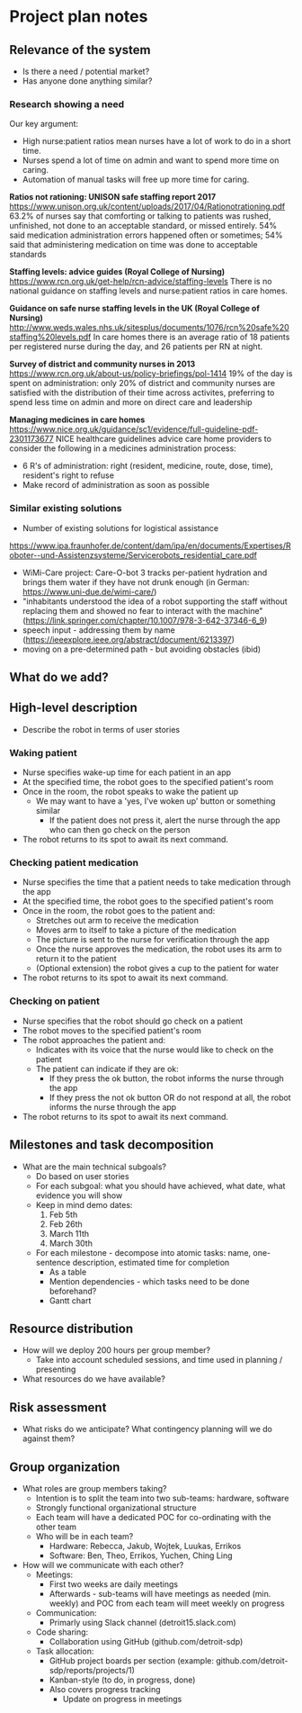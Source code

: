 # Project plan notes
## Relevance of the system
- Is there a need / potential market?
- Has anyone done anything similar?

### Research showing a need
Our key argument:
- High nurse:patient ratios mean nurses have a lot of work to do in a short time.
- Nurses spend a lot of time on admin and want to spend more time on caring.
- Automation of manual tasks will free up more time for caring. 

**Ratios not rationing: UNISON safe staffing report 2017** https://www.unison.org.uk/content/uploads/2017/04/Rationotrationing.pdf
63.2% of nurses say that comforting or talking to patients was rushed, unfinished, not done to an acceptable standard, or missed entirely. 
54% said medication administration errors happened often or sometimes; 54% said that administering medication on time was done to acceptable standards

**Staffing levels: advice guides (Royal College of Nursing)**
https://www.rcn.org.uk/get-help/rcn-advice/staffing-levels
There is no national guidance on staffing levels and nurse:patient ratios in care homes.

**Guidance on safe nurse staffing levels in the UK (Royal College of Nursing)**
http://www.weds.wales.nhs.uk/sitesplus/documents/1076/rcn%20safe%20staffing%20levels.pdf
In care homes there is an average ratio of 18 patients per registered nurse during the day, and 26 patients per RN at night. 

**Survey of district and community nurses in 2013** https://www.rcn.org.uk/about-us/policy-briefings/pol-1414
19% of the day is spent on administration: only 20% of district and community nurses are satisfied with the distribution of their time across activites, preferring to spend less time on admin and more on direct care and leadership

**Managing medicines in care homes**
https://www.nice.org.uk/guidance/sc1/evidence/full-guideline-pdf-2301173677
NICE healthcare guidelines advice care home providers to consider the following in a medicines administration process:
- 6 R's of administration: right (resident, medicine, route, dose, time), resident's right to refuse
- Make record of administration as soon as possible

### Similar existing solutions
- Number of existing solutions for logistical assistance 

https://www.ipa.fraunhofer.de/content/dam/ipa/en/documents/Expertises/Roboter--und-Assistenzsysteme/Servicerobots_residential_care.pdf
- WiMi-Care project: Care-O-bot 3 tracks per-patient hydration and brings them water if they have not drunk enough (in German: https://www.uni-due.de/wimi-care/)
- "inhabitants  understood  the  idea  of  a  robot  supporting  the  staff  without replacing them and showed no fear to interact with the machine" (https://link.springer.com/chapter/10.1007/978-3-642-37346-6_9)
- speech input - addressing them by name (https://ieeexplore.ieee.org/abstract/document/6213397)
- moving on a pre-determined path - but avoiding obstacles (ibid)

What do we add?
- 

## High-level description
- Describe the robot in terms of user stories
### Waking patient
- Nurse specifies wake-up time for each patient in an app
- At the specified time, the robot goes to the specified patient's room
- Once in the room, the robot speaks to wake the patient up
  - We may want to have a 'yes, I've woken up' button or something similar
	- If the patient does not press it, alert the nurse through the app who can then go check on the person
- The robot returns to its spot to await its next command. 
### Checking patient medication
- Nurse specifies the time that a patient needs to take medication through the app
- At the specified time, the robot goes to the specified patient's room
- Once in the room, the robot goes to the patient and:
  - Stretches out arm to receive the medication
  - Moves arm to itself to take a picture of the medication
  - The picture is sent to the nurse for verification through the app
  - Once the nurse approves the medication, the robot uses its arm to return it to the patient
  - (Optional extension) the robot gives a cup to the patient for water
- The robot returns to its spot to await its next command. 
### Checking on patient
- Nurse specifies that the robot should go check on a patient
- The robot moves to the specified patient's room
- The robot approaches the patient and:
  - Indicates with its voice that the nurse would like to check on the patient
  - The patient can indicate if they are ok:
	- If they press the ok button, the robot informs the nurse through the app
    - If they press the not ok button OR do not respond at all, the robot informs the nurse through the app
- The robot returns to its spot to await its next command. 

## Milestones and task decomposition
- What are the main technical subgoals?
  - Do based on user stories
  - For each subgoal: what you should have achieved, what date, what evidence you will show
  - Keep in mind demo dates:
	1. Feb 5th
	2. Feb 26th
	3. March 11th 
	4. March 30th
  - For each milestone - decompose into atomic tasks: name, one-sentence description, estimated time for completion 
	- As a table
    - Mention dependencies - which tasks need to be done beforehand?
    - Gantt chart

## Resource distribution
- How will we deploy 200 hours per group member?
  - Take into account scheduled sessions, and time used in planning / presenting
- What resources do we have available?

## Risk assessment
- What risks do we anticipate? What contingency planning will we do against them?

## Group organization
- What roles are group members taking?
  - Intention is to split the team into two sub-teams: hardware, software
  - Strongly functional organizational structure
  - Each team will have a dedicated POC for co-ordinating with the other team
  - Who will be in each team?
	- Hardware: Rebecca, Jakub, Wojtek, Luukas, Errikos 
    - Software: Ben, Theo, Errikos, Yuchen, Ching Ling
- How will we communicate with each other?
  - Meetings:
	- First two weeks are daily meetings
    - Afterwards - sub-teams will have meetings as needed (min. weekly) and POC from each team will meet weekly on progress
  - Communication:
	- Primarly using Slack channel (detroit15.slack.com)
  - Code sharing:
	- Collaboration using GitHub (github.com/detroit-sdp)
  - Task allocation:
	- GitHub project boards per section (example: github.com/detroit-sdp/reports/projects/1)
    - Kanban-style (to do, in progress, done)
    - Also covers progress tracking
      - Update on progress in meetings
